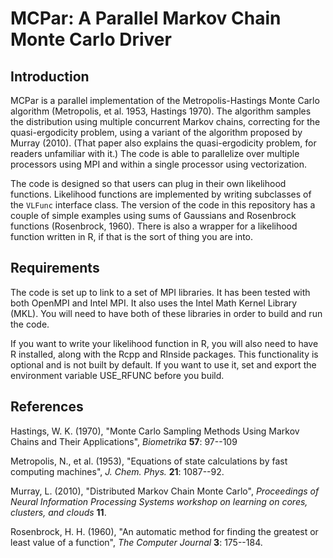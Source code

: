 # MCPar:  A Parallel Markov Chain Monte Carlo Driver

## Introduction

MCPar is a parallel implementation of the Metropolis-Hastings Monte
Carlo algorithm (Metropolis, et al. 1953, Hastings 1970).  The
algorithm samples the distribution using multiple concurrent Markov
chains, correcting for the quasi-ergodicity problem, using a variant
of the algorithm proposed by Murray (2010).  (That paper also explains
the quasi-ergodicity problem, for readers unfamiliar with it.)  The
code is able to parallelize over multiple processors using MPI and
within a single processor using vectorization.

The code is designed so that users can plug in their own likelihood
functions.  Likelihood functions are implemented by writing subclasses
of the `VLFunc` interface class.  The version of the code in this
repository has a couple of simple examples using sums of Gaussians and
Rosenbrock functions (Rosenbrock, 1960).  There is also a wrapper for
a likelihood function written in R, if that is the sort of thing you
are into.

## Requirements

The code is set up to link to a set of MPI libraries.  It has been
tested with both OpenMPI and Intel MPI.  It also uses the Intel Math
Kernel Library (MKL).  You will need to have both of these libraries
in order to build and run the code.  

If you want to write your likelihood function in R, you will also need
to have R installed, along with the Rcpp and RInside packages.  This
functionality is optional and is not built by default.  If you want to
use it, set and export the environment variable USE_RFUNC before you
build.  

## References

Hastings, W. K. (1970), "Monte Carlo Sampling Methods Using Markov
Chains and Their Applications", _Biometrika_ **57**: 97--109

Metropolis, N., et al. (1953), "Equations of state calculations by
fast computing machines", _J. Chem. Phys._ **21**: 1087--92.

Murray, L. (2010), "Distributed Markov Chain Monte Carlo",
_Proceedings of Neural Information Processing Systems workshop on
learning on cores, clusters, and clouds_ **11**.

Rosenbrock, H. H. (1960), "An automatic method for finding the
greatest or least value of a function", _The Computer Journal_ **3**:
175--184.

